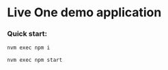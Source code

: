 # Live One demo application

### Quick start:
```bash
nvm exec npm i
```

```bash
nvm exec npm start
```
